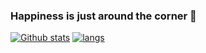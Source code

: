 ### Happiness is just around the corner 👋

<!--
**61crossroad/61crossroad** is a ✨ _special_ ✨ repository because its `README.md` (this file) appears on your GitHub profile.

Here are some ideas to get you started:

- 🔭 I’m currently working on ...
- 🌱 I’m currently learning ...
- 👯 I’m looking to collaborate on ...
- 🤔 I’m looking for help with ...
- 💬 Ask me about ...
- 📫 How to reach me: ...
- 😄 Pronouns: ...
- ⚡ Fun fact: ...
-->

[![Github stats](https://github-readme-stats.vercel.app/api?username=61crossroad)](https://github.com/61crossroad/github-readme-stats) [![langs](https://github-readme-stats.vercel.app/api/top-langs/?username=61crossroad)](https://github.com/61crossroad/github-readme-stats)

